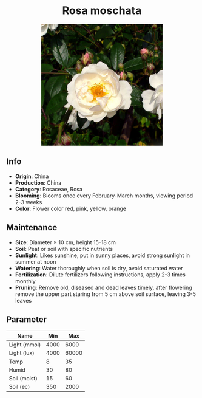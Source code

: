 <h1 align='center'>Rosa moschata</h1>
<p align="center">
    <img 
        align='center'
        width='320'
        src="../images/rosa moschata.png" 
        alt='Rosa moschata' />
</p>

## Info

 - **Origin**: China
 - **Production**: China
 - **Category**: Rosaceae, Rosa
 - **Blooming**: Blooms once every February-March months, viewing period 2-3 weeks
 - **Color**: Flower color red, pink, yellow, orange

## Maintenance

 - **Size**: Diameter ≥ 10 cm, height 15-18 cm
 - **Soil**: Peat or soil with specific nutrients
 - **Sunlight**: Likes sunshine, put in sunny places, avoid strong sunlight in summer at noon
 - **Watering**: Water thoroughly when soil is dry, avoid saturated water
 - **Fertilization**: Dilute fertilizers following instructions, apply 2-3 times monthly
 - **Pruning**: Remove old, diseased and dead leaves timely, after flowering remove the upper part staring from 5 cm above soil surface, leaving 3-5 leaves

## Parameter

| Name         | Min  | Max   |
|--------------|------|-------|
| Light (mmol) | 4000 | 6000  |
| Light (lux)  | 4000 | 60000 |
| Temp         | 8    | 35    |
| Humid        | 30   | 80    |
| Soil (moist) | 15   | 60    |
| Soil (ec)    | 350  | 2000  |